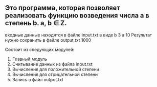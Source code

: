 ## Это программа, которая позволяет реализовать функцию возведения числа а в степень b. a, b ∈ Z. 

входные данные находятся в файле input.txt в виде
b 3
a 10
Результат нужно сохранить в файле output.txt
1000

Состоит из следующих модулей:
1. Главный модуль
2. Считывание данных из файла input.txt
3. Вычисления для положительной степени
4. Вычисления для отрицательной степени
5. Запись в файл output.txt